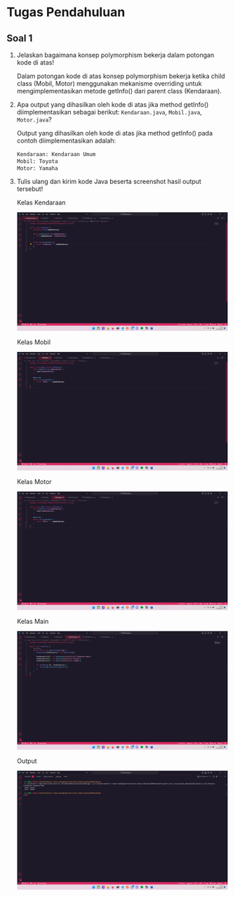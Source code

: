 # Tugas Pendahuluan

## Soal 1

1. Jelaskan bagaimana konsep polymorphism bekerja dalam potongan kode di atas!

    Dalam potongan kode di atas konsep polymorphism bekerja ketika child class (Mobil, Motor) menggunakan mekanisme overriding untuk mengimplementasikan metode getInfo() dari parent class (Kendaraan).

2. Apa output yang dihasilkan oleh kode di atas jika method getInfo() diimplementasikan sebagai berikut: `Kendaraan.java`, `Mobil.java`, `Motor.java`?

    Output yang dihasilkan oleh kode di atas jika method getInfo() pada contoh diimplementasikan adalah:

    ```
    Kendaraan: Kendaraan Umum
    Mobil: Toyota
    Motor: Yamaha
    ```

3. Tulis ulang dan kirim kode Java beserta screenshot hasil output tersebut!

    Kelas Kendaraan

    ![Kelas Kendaraan](../img/Kendaraan.png)

    Kelas Mobil

    ![Kelas Mobil](../img/Mobil.png)

    Kelas Motor

    ![Kelas Motor](../img/Motor.png)

    Kelas Main

    ![Kelas MainClass](../img/MainClass.png)

    Output

    ![Output](../img/Output.png)
